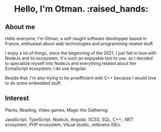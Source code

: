 <h1 align="center">Hello, I'm Otman. :raised_hands:</h1>

## About me

Hello everyone, I'm Otman, a self-taught software developper based in France, enthusiast about web technologies and programming related stuff.

I enjoy a lot of things, since the begenning of the 2021, I just felt in love with NodeJs and its ecosystem. 
It's such an enjoyable tool to use, so I decided to specialize myself into NodeJs and everything related about the EcmaScript ecosystem.
I do use Angular.

Beside that, I'm also trying to be proefficient with C++ because I would love to do some embedded stuff.

## Interest

Plants, Reading, Video games, Magic the Gathering.

JavaScript, TypeScript, NodeJs, Angular, SCSS, SQL, C++, .NET ecosystem, PHP ecosystem, Visual studio, Jetbrains IDEs.
